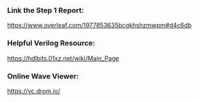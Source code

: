 
### Link the Step 1 Report:
https://www.overleaf.com/1977853635bcgkhshzmwpm#d4c6db

### Helpful Verilog Resource:
https://hdlbits.01xz.net/wiki/Main_Page

### Online Wave Viewer:
https://vc.drom.io/
